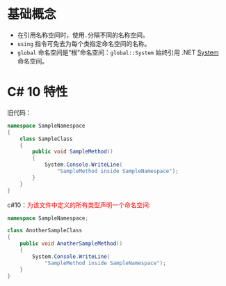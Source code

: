 # 基础概念

- 在引用名称空间时，使用`.`分隔不同的名称空间。
- `using` 指令可免去为每个类指定命名空间的名称。
- `global` 命名空间是“根”命名空间：`global::System` 始终引用 .NET [System](https://docs.microsoft.com/zh-cn/dotnet/api/system) 命名空间。



#  C# 10 特性

旧代码：

```cs
namespace SampleNamespace
{
    class SampleClass
    {
        public void SampleMethod()
        {
            System.Console.WriteLine(
                "SampleMethod inside SampleNamespace");
        }
    }
}
```



c#10：<font color="red">为该文件中定义的所有类型声明一个命名空间</font>:

```cs
namespace SampleNamespace;

class AnotherSampleClass
{
    public void AnotherSampleMethod()
    {
        System.Console.WriteLine(
            "SampleMethod inside SampleNamespace");
    }
}
```

